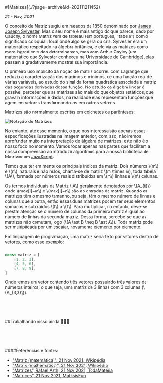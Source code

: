 <div markdown="1" class="capa" style="background-image: url(%PUBLIC_URL%/assets/images/001.jpeg);">
#[Matrizes](./?page=archive&id=202111211452)
</div>

*21 - Nov, 2021*

O conceito de Matriz surgiu em meados de 1850 denominado por [James Joseph Sylvester](https://pt.wikipedia.org/wiki/James_Joseph_Sylvester). Mas o seu nome é mais antigo do que parece, dado por Cauchy, o nome Matriz vem de tableau (em português, "tabela") com o significado coloquial: local onde algo se gera ou cria. Sylvester era um matemático respeitado na álgebra britânica, e ele via as matrizes como mero ingrediente dos determinantes, mas com Arthur Cayley (um matemático que Sylvester conheceu na Universidade de Cambridge), elas passam a gradativamente mostrar sua importância.

O primeiro uso implícito da noção de matriz ocorreu com Lagrange que reduziu a caracterização dos máximos e mínimos, de uma função real de várias variáveis, ao estudo do sinal da forma quadrática associada à matriz das segundas derivadas dessa função. No estudo da álgebra linear é possível perceber que as matrizes são mais do que objetos estáticos, que gravam informações e dados, na realidade elas representam funções que agem em vetores transformando-os em outros vetores.

Matrizes são normalmente escritas em colchetes ou parênteses:

![Notação de Matrizes](%PUBLIC_URL%/assets/images/002.svg)

No entanto, até esse momento, o que nos interessa são apenas essas especificações ilustradas na imagem anterior, com isso, não iremos aprofundar muito na interpretação de álgebra de matrizes, este não é o nosso foco no momento. Vamos focar apenas nas partes que facilitem a nossa compreensão ao introduzir algoritmos para a nossa biblioteca de Matrizes em [JavaScript](./?page=archive&id=202110150947).

Temos que ter em mente os principais índices da matriz. Dois números \\(m\\) e \\(n\\), naturais e não nulos, chama-se de matriz \\(m \times n\\), toda tabela \\(A\\), formada por números reais distribuídos em \\(m\\) linhas e \\(n\\) colunas.

Os termos individuais da Matriz \\(A\\) geralmente denotados por \\(A_{ij}\\) onde \\(max[i]=m\\) e \\(max[j]=n\\) são as entradas da matriz. Quando as matrizes têm o mesmo tamanho, ou seja, têm o mesmo número de linhas e colunas que a outra, então essas duas matrizes podem ter seus elementos somados e subtraídos \\(1\\) a \\(1\\). Para multiplicar, no entanto, deve-se prestar atenção se o número de colunas da primeira matriz é igual ao número de linhas da segunda matriz. Dessa forma, percebe-se que as matrizes não comutam, logo (\\(A \ast B \neq B \ast A\\)). Toda matriz pode ser multiplicada por um escalar, novamente elemento por elemento.

Em linguagem de programação, uma matriz seria feito por vetores dentro de vetores, como esse exemplo:

```js

const matriz = [
    [1, 2, 3],
    [4, 5, 6],
    [7, 8, 9],
]

```

Onde temos um vetor contendo três vetores possuindo três valores de números inteiros, o que seja, uma matriz de 3 linhas com 3 colunas (\\(A_{3,3}\\)).



<br/>
<br/>
<br/>

##Trabalhando nisso ainda 👨🏽‍💻

<br/>
<br/>
<br/>

####Referências e fontes:

* ["Matriz (matemática)", 21 Nov 2021, Wikipédia](https://pt.wikipedia.org/wiki/Matriz_(matem%C3%A1tica))
* ["Matrix (mathematics)", 21 Nov 2021, Wikipédia](https://en.wikipedia.org/wiki/Matrix_(mathematics))
* ["Matrizes", Rafael Asth, 21 Nov 2021, TodaMatéria](https://www.todamateria.com.br/matrizes-resumo/)
* ["Matrices", 21 Nov 2021, MathsisFun](https://www.mathsisfun.com/algebra/matrix-introduction.html)